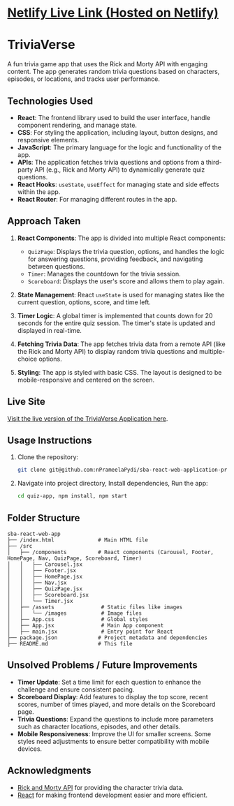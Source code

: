 # <a href="https://merry-bunny-77b7e5.netlify.app/" target="_blank" rel="noopener noreferrer">Netlify Live Link (Hosted on Netlify)</a>

# TriviaVerse

A fun trivia game app that uses the Rick and Morty API with engaging content. The app generates random trivia questions based on characters, episodes, or locations, and tracks user performance.

## Technologies Used

- **React**: The frontend library used to build the user interface, handle component rendering, and manage state.
- **CSS**: For styling the application, including layout, button designs, and responsive elements.
- **JavaScript**: The primary language for the logic and functionality of the app.
- **APIs**: The application fetches trivia questions and options from a third-party API (e.g., Rick and Morty API) to dynamically generate quiz questions.
- **React Hooks**: `useState`, `useEffect` for managing state and side effects within the app.
- **React Router**: For managing different routes in the app.

## Approach Taken

1. **React Components**: The app is divided into multiple React components:

   - `QuizPage`: Displays the trivia question, options, and handles the logic for answering questions, providing feedback, and navigating between questions.
   - `Timer`: Manages the countdown for the trivia session.
   - `Scoreboard`: Displays the user's score and allows them to play again.

2. **State Management**: React `useState` is used for managing states like the current question, options, score, and time left.

3. **Timer Logic**: A global timer is implemented that counts down for 20 seconds for the entire quiz session. The timer's state is updated and displayed in real-time.

4. **Fetching Trivia Data**: The app fetches trivia data from a remote API (like the Rick and Morty API) to display random trivia questions and multiple-choice options.

5. **Styling**: The app is styled with basic CSS. The layout is designed to be mobile-responsive and centered on the screen.

## Live Site

[Visit the live version of the TriviaVerse Application here](https://merry-bunny-77b7e5.netlify.app/).

## Usage Instructions

1. Clone the repository:
   ```bash
   git clone git@github.com:nPrameelaPydi/sba-react-web-application-project.git
   ```
2. Navigate into project directory, Install dependencies, Run the app:
   ```bash
   cd quiz-app, npm install, npm start
   ```

## Folder Structure

```
sba-react-web-app
├── /index.html              # Main HTML file
├── /src
│   ├── /components          # React components (Carousel, Footer, HomePage, Nav, QuizPage, Scoreboard, Timer)
│   │   ├── Carousel.jsx
│   │   ├── Footer.jsx
│   │   ├── HomePage.jsx
│   │   ├── Nav.jsx
│   │   ├── QuizPage.jsx
│   │   ├── Scoreboard.jsx
│   │   └── Timer.jsx
│   ├── /assets               # Static files like images
│   │   └── /images           # Image files
│   ├── App.css               # Global styles
│   ├── App.jsx               # Main App component
│   ├── main.jsx              # Entry point for React
├── package.json             # Project metadata and dependencies
├── README.md                # This file
```

## Unsolved Problems / Future Improvements

- **Timer Update**: Set a time limit for each question to enhance the challenge and ensure consistent pacing.
- **Scoreboard Display**: Add features to display the top score, recent scores, number of times played, and more details on the Scoreboard page.
- **Trivia Questions**: Expand the questions to include more parameters such as character locations, episodes, and other details.
- **Mobile Responsiveness**: Improve the UI for smaller screens. Some styles need adjustments to ensure better compatibility with mobile devices.

## Acknowledgments

- [Rick and Morty API](https://rickandmortyapi.com/) for providing the character trivia data.
- [React](https://reactjs.org/) for making frontend development easier and more efficient.
